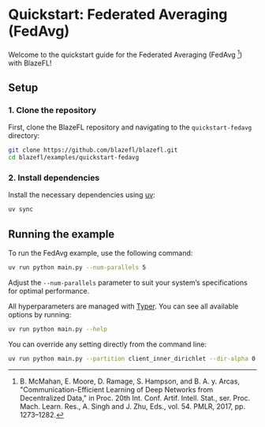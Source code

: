 # Quickstart: Federated Averaging (FedAvg)

Welcome to the quickstart guide for the Federated Averaging (FedAvg [^1]) with BlazeFL!

## Setup

### 1. Clone the repository

First, clone the BlazeFL repository and navigating to the `quickstart-fedavg` directory:

```bash
git clone https://github.com/blazefl/blazefl.git
cd blazefl/examples/quickstart-fedavg
```

### 2. Install dependencies

Install the necessary dependencies using [uv](https://github.com/astral-sh/uv):

```bash
uv sync
```

## Running the example

To run the FedAvg example, use the following command:

```bash
uv run python main.py --num-parallels 5
```

Adjust the `--num-parallels` parameter to suit your system’s specifications for optimal performance.

All hyperparameters are managed with [Typer](https://github.com/fastapi/typer). You can see all available options by running:

```bash
uv run python main.py --help
```

You can override any setting directly from the command line:

```bash
uv run python main.py --partition client_inner_dirichlet --dir-alpha 0.5
```


[^1]: B. McMahan, E. Moore, D. Ramage, S. Hampson, and B. A. y. Arcas, "Communication-Efficient Learning of Deep Networks from Decentralized Data," in Proc. 20th Int. Conf. Artif. Intell. Stat., ser. Proc. Mach. Learn. Res., A. Singh and J. Zhu, Eds., vol. 54. PMLR, 2017, pp. 1273–1282.
